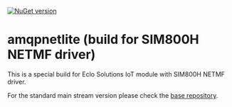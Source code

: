 [![NuGet version](https://badge.fury.io/nu/Eclo.NETMF.AMQPNetMicro.SIM800H.svg)](https://badge.fury.io/nu/Eclo.NETMF.AMQPNetMicro.SIM800H)

# amqpnetlite (build for SIM800H NETMF driver)

This is a special build for Eclo Solutions IoT module with SIM800H NETMF driver.

For the standard main stream version please check the [base repository](http://azure.github.io/amqpnetlite/).

